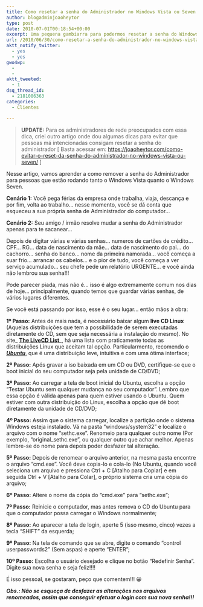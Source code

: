 ```yaml
---
title: Como resetar a senha do Administrador no Windows Vista ou Seven
author: blogadminjoaoheytor
type: post
date: 2010-07-01T00:18:54+00:00
excerpt: Uma pequena gambiarra para podermos resetar a senha do Windows Vista ou 7
url: /2010/06/30/como-resetar-a-senha-do-administrador-no-windows-vista-ou-seven/
aktt_notify_twitter:
  - yes
  - yes
gwo4wp:
  - 
  - 
aktt_tweeted:
  - 1
dsq_thread_id:
  - 2181086363
categories:
  - Clientes

---
```

> **UPDATE:** Para os administradores de rede preocupados com essa dica, criei outro artigo onde dou algumas dicas para evitar que pessoas má intencionadas consigam resetar a senha do administrador [ Basta acessar em: <https://joaoheytor.com/como-evitar-o-reset-da-senha-do-administrador-no-windows-vista-ou-seven/> ]

Nesse artigo, vamos aprender a como remover a senha do Administrador para pessoas que estão rodando tanto o Windows Vista quanto o Windows Seven.

**Cenário 1:** Você pega férias da empresa onde trabalha, viaja, descança e por fim, volta ao trabalho&#8230; nesse momento, você se dá conta que esqueceu a sua própria senha de Administrador do computador&#8230;

**Cenário 2:** Seu amigo / irmão resolve mudar a senha do Administrador apenas para te sacanear&#8230;

Depois de digitar várias e várias senhas&#8230; numeros de cartões de crédito&#8230; CPF&#8230; RG&#8230; data de nascimento da mãe&#8230; data de nascimento do pai&#8230; do cachorro&#8230; senha do banco&#8230; nome da primeira namorada&#8230; você começa a suar frio&#8230; arrancar os cabelos&#8230; e o pior de tudo, você começa a ver serviço acumulado&#8230; seu chefe pede um relatório URGENTE&#8230; e você ainda não lembrou sua senha!!!

Pode parecer piada, mas não é&#8230; isso é algo extremamente comum nos dias de hoje&#8230; principalmente, quando temos que guardar várias senhas, de vários lugares diferentes.

Se você está passando por isso, esse é o seu lugar&#8230; então mãos à obra:

**1º Passo:** Antes de mais nada, é necessário baixar algum **live CD Linux** (Aquelas distribuições que tem a possibilidade de serem executadas diretamente do CD, sem que seja necessária a instalação do mesmo). No site_ <a href="http://www.livecdlist.com/" target="_blank"><strong>The LiveCD List</strong></a>_, há uma lista com praticamente todas as distribuições Linux que aceitam tal opção. Particularmento, recomendo o _**<a href="http://www.ubuntu.com/" target="_blank">Ubuntu</a>**_, que é uma distribuição leve, intuitiva e com uma ótima interface;

**2º Passo:** Após gravar a iso baixada em um CD ou DVD, certifique-se que o boot inicial do seu computador seja pela unidade de CD/DVD;

**3º Passo:** Ao carregar a tela de boot inicial do Ubuntu, escolha a opção &#8220;Testar Ubuntu sem qualquer mudança no seu computador&#8221;. Lembro que essa opção é válida apenas para quem estiver usando o Ubuntu. Quem estiver com outra distribuição do Linux, escolha a opção que dê boot diretamente da unidade de CD/DVD;

**4º Passo:** Assim que o sistema carregar, localize a partição onde o sistema Windows esteja instalado. Vá na pasta &#8220;windows/system32&#8221; e localize o arquivo com o nome &#8220;sethc.exe&#8221;. Renomeio para qualquer outro nome (Por exemplo, &#8220;original_sethc.exe&#8221;, ou qualquer outro que achar melhor. Apenas lembre-se do nome para depois poder desfazer tal alteração.

**5º Passo:** Depois de renomear o arquivo anterior, na mesma pasta encontre o arquivo &#8220;cmd.exe&#8221;. Você deve copia-lo e cola-lo (No Ubuntu, quando você seleciona um arquivo e pressiona Ctrl + C [Atalho para Copiar] e em seguida Ctrl + V [Atalho para Colar], o próprio sistema cria uma cópia do arquivo;

**6º Passo:** Altere o nome da cópia do &#8220;cmd.exe&#8221; para &#8220;sethc.exe&#8221;;

**7º Passo:** Reinicie o computador, mas antes remova o CD do Ubuntu para que o computador possa carregar o Windows normalmente;

**8º Passo:** Ao aparecer a tela de login, aperte 5 (isso mesmo, cinco) vezes a tecla &#8220;SHIFT&#8221; da esquerda;

**9º Passo:** Na tela de comando que se abre, digite o comando &#8220;control userpasswords2&#8221; (Sem aspas) e aperte &#8220;ENTER&#8221;;

**10º Passo:** Escolha o usuário desejado e clique no botão &#8220;Redefinir Senha&#8221;. Digite sua nova senha e seja feliz!!!!

É isso pessoal, se gostaram, peço que comentem!!! 😀

_**Obs.: Não se esqueça de desfazer as alterações nos arquivos renomeados, assim que conseguir efetuar o login com sua nova senha!!!**_
